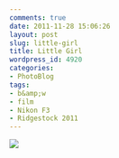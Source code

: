```yaml
---
comments: true
date: 2011-11-28 15:06:26
layout: post
slug: little-girl
title: Little Girl
wordpress_id: 4920
categories:
- PhotoBlog
tags:
- b&amp;w
- film
- Nikon F3
- Ridgestock 2011
---
```


![](http://ryanfitzer.com/main/wp-content/uploads/2011/11/little-girl.jpg)
